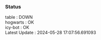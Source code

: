 ### Status


table : DOWN  
hogwarts : OK  
icy-bot : OK  
Latest Update : 2024-05-28 17:07:56.691093
